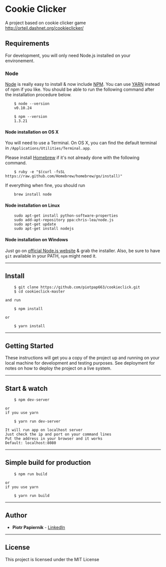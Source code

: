 # Cookie Clicker

A project based on cookie clicker game http://orteil.dashnet.org/cookieclicker/

## Requirements

For development, you will only need Node.js installed on your environement.

### Node

[Node](http://nodejs.org/) is really easy to install & now include [NPM](https://npmjs.org/).
You can use [YARN](https://yarnpkg.com) instead of npm if you like.
You should be able to run the following command after the installation procedure
below.
```
    $ node --version
    v0.10.24

    $ npm --version
    1.3.21
```

#### Node installation on OS X

You will need to use a Terminal. On OS X, you can find the default terminal in
`/Applications/Utilities/Terminal.app`.

Please install [Homebrew](http://brew.sh/) if it's not already done with the following command.
```
    $ ruby -e "$(curl -fsSL https://raw.github.com/Homebrew/homebrew/go/install)"
```
If everything when fine, you should run
```
    brew install node
```
#### Node installation on Linux
```
    sudo apt-get install python-software-properties
    sudo add-apt-repository ppa:chris-lea/node.js
    sudo apt-get update
    sudo apt-get install nodejs
```

#### Node installation on Windows

Just go on [official Node.js website](http://nodejs.org/) & grab the installer.
Also, be sure to have `git` available in your PATH, `npm` might need it.

---

## Install
```
    $ git clone https://github.com/piotpap663/cookieclick.git
    $ cd cookieclick-master
```
    and run
```
    $ npm install
```
    or
```
    $ yarn install
```

---

## Getting Started

These instructions will get you a copy of the project up and running on your local machine for development and testing purposes. See deployment for notes on how to deploy the project on a live system.

---

## Start & watch
```
    $ npm dev-server
```
    or 
    if you use yarn
```
    $ yarn run dev-server
```
    It will run app on localhost server
    Just check the ip and port on your command lines
    Put the address in your browser and it works
    Default: localhost:8080

---

## Simple build for production
```
    $ npm run build
```
    or
    if you use yarn
```
    $ yarn run build
```

---

## Author

* **Piotr Papiernik** - [LinkedIn](https://linkedin.com/in/piotr-papiernik/) 

---

## License

This project is licensed under the MIT License